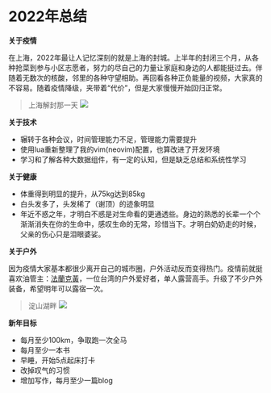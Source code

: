 # 2022年总结

**关于疫情**

在上海，2022年最让人记忆深刻的就是上海的封城。上半年的封闭三个月，从各种抢菜到参与小区志愿者，努力的尽自己的力量让家庭和身边的人都能挺过去。伴随着无数次的核酸，邻里的各种守望相助。再回看各种正负能量的视频，大家真的不容易。随着疫情降级，夹带着“代价”，但是大家慢慢开始回归正常。
> 上海解封那一天
> ![](https://i.imgur.com/WCsuP9F.png)


**关于技术**

- 辗转于各种会议，时间管理能力不足，管理能力需要提升
- 使用lua重新整理了我的vim(neovim)配置，也算改进了开发环境
- 学习和了解各种大数据组件，有一定的认知，但是缺乏总结和系统性学习

**关于健康**

- 体重得到明显的提升，从75kg达到85kg
- 白头发多了，头发稀了（谢顶）的迹象明显
- 年近不惑之年，才明白不惑是对生命看的更通透些。身边的熟悉的长辈一个个渐渐消失在你的生命中，感叹生命的无常，珍惜当下。才明白奶奶走的时候，父亲的伤心只是泪眼婆娑。

**关于户外**

因为疫情大家基本都很少离开自己的城市圈，户外活动反而变得热门。疫情前就挺喜欢油管主：[法蘭克黃](https://www.youtube.com/@frankhuang2016)，一位台湾的户外爱好者，单人露营高手。升级了不少户外装备，希望明年可以露宿一次。
> 淀山湖畔
> ![](https://i.imgur.com/EPHNoBA.png)


**新年目标**

- 每月至少100km，争取跑一次全马
- 每月至少一本书
- 早睡，开始5点起床打卡
- 改掉叹气的习惯
- 增加写作，每月至少一篇blog